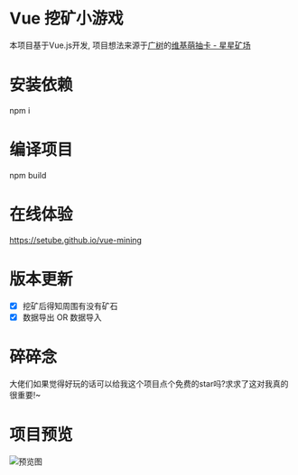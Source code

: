 # Vue 挖矿小游戏
本项目基于Vue.js开发, 项目想法来源于[广树](https://github.com/eeg1412)的[维基萌抽卡 - 星星矿场](https://github.com/eeg1412/wikimoeCardByNodeJS)

# 安装依赖
npm i

# 编译项目
npm build

# 在线体验
https://setube.github.io/vue-mining

# 版本更新
- [x] 挖矿后得知周围有没有矿石
- [x] 数据导出 OR 数据导入

# 碎碎念
大佬们如果觉得好玩的话可以给我这个项目点个免费的star吗?求求了这对我真的很重要!~

# 项目预览
![预览图](https://s1.locimg.com/2024/05/27/3d2117d1e78f2.png)

